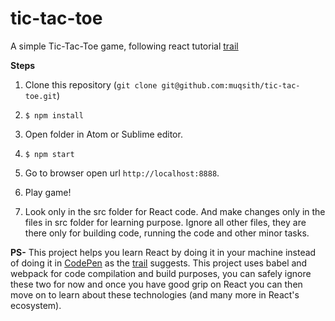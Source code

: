 # tic-tac-toe
A simple Tic-Tac-Toe game, following react tutorial [trail](https://facebook.github.io/react/tutorial/tutorial.html) 

**Steps**

1. Clone this repository (`git clone git@github.com:muqsith/tic-tac-toe.git`) 

2. `$ npm install`

3. Open folder in Atom or Sublime editor.

4. `$ npm start`

5. Go to browser open url `http://localhost:8888`.

6. Play game!

7. Look only in the src folder for React code. And make changes only in the files in src folder for learning purpose. Ignore all other files, they are there only for building code, running the code and other minor tasks.

**PS-**
This project helps you learn React by doing it in your machine instead of doing it in [CodePen](https://codepen.io/ericnakagawa/pen/vXpjwZ?editors=0010) as the [trail](https://facebook.github.io/react/tutorial/tutorial.html) suggests. 
This project uses babel and webpack for code compilation and build purposes, you can safely ignore these two for now and once you have good grip on React you can then move on to learn about these technologies (and many more in React's ecosystem). 